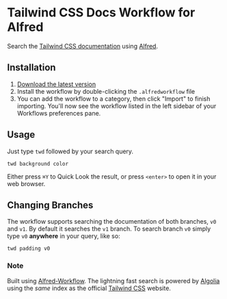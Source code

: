 # Tailwind CSS Docs Workflow for Alfred

Search the [Tailwind CSS documentation](https://tailwindcss.com/docs/) using [Alfred](https://www.alfredapp.com/).

## Installation

1. [Download the latest version](https://github.com/techouse/alfred-tailwindcss-docs/releases/latest)
2. Install the workflow by double-clicking the `.alfredworkflow` file
3. You can add the workflow to a category, then click "Import" to finish importing. You'll now see the workflow listed in the left sidebar of your Workflows preferences pane.

## Usage

Just type `twd` followed by your search query.

```
twd background color
```

Either press `⌘Y` to Quick Look the result, or press `<enter>` to open it in your web browser.

## Changing Branches

The workflow supports searching the documentation of both branches, `v0` and `v1`.
By default it searches the `v1` branch. To search branch `v0` simply type `v0` **anywhere** in your query, like so:

```
twd padding v0
```

### Note

Built using [Alfred-Workflow](https://github.com/deanishe/alfred-workflow).
The lightning fast search is powered by [Algolia](https://www.algolia.com) using the _same_ index as the official [Tailwind CSS](https://tailwindcss.com/) website.
